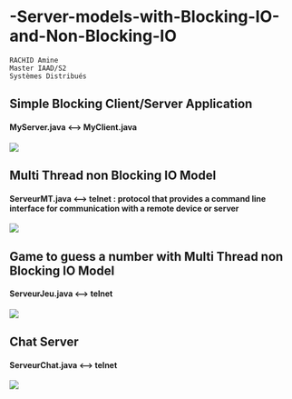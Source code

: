 # -Server-models-with-Blocking-IO-and-Non-Blocking-IO

```
RACHID Amine
Master IAAD/S2
Systèmes Distribués
```

## Simple Blocking Client/Server Application

#### MyServer.java  <-->  MyClient.java

<div>
<img src="https://user-images.githubusercontent.com/127174852/225198292-3ce22d17-9b0f-4226-ad9a-f4809aa3eada.png" >
</div>

## Multi Thread non Blocking IO Model

#### ServeurMT.java  <-->  telnet : protocol that provides a command line interface for communication with a remote device or server

<div>
<img src="https://user-images.githubusercontent.com/127174852/225198835-93a2c73c-6b02-4264-bcfe-bd9054ee218a.png" >
</div>

## Game to guess a number with Multi Thread non Blocking IO Model

#### ServeurJeu.java  <-->  telnet

<div>
<img src="https://user-images.githubusercontent.com/127174852/225199625-1554fb9f-5673-4961-9b28-d16c31b78713.png" >
</div>

## Chat Server

#### ServeurChat.java  <-->  telnet

<div>
<img src="https://user-images.githubusercontent.com/127174852/225199969-09f2d589-428f-48d9-9b90-76d06c405c37.png" >
</div>



